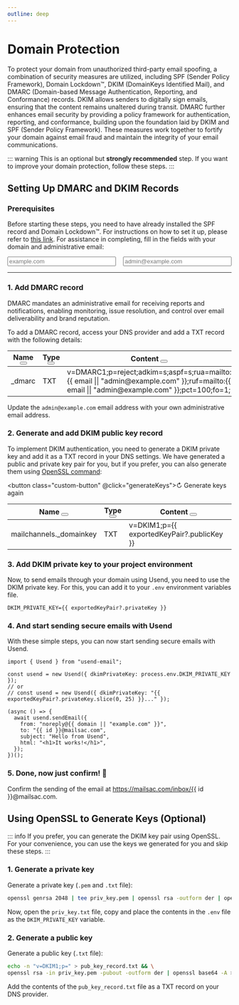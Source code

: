 ```yaml
---
outline: deep
---
```


<script setup>
import { nanoid } from "nanoid";
import { useStorage } from '@vueuse/core'
import { ref, onMounted } from "vue";
import { isValidDomain, isValidEmail } from "./utils/validate.js";
import { copy, showButton } from "./utils/clipboard.js";

const id = nanoid(8);
const domain = useStorage('domain', null);
const email = useStorage('email', null);
const exportedKeyPair = ref(null);

const generateKeys = async () => {
  const { generateRSAKeyPair, exportKey } = await import("./utils/rsa.js");
  const rsaKeyPair = await generateRSAKeyPair();
  exportedKeyPair.value = {
    publicKey: await exportKey(rsaKeyPair.publicKey, "public"),
    privateKey: await exportKey(rsaKeyPair.privateKey, "private"),
  };
};

onMounted(async () => await generateKeys());
</script>

# Domain Protection

To protect your domain from unauthorized third-party email spoofing, a combination of security measures are utilized, including SPF (Sender Policy Framework), Domain Lockdown™, DKIM (DomainKeys Identified Mail), and DMARC (Domain-based Message Authentication, Reporting, and Conformance) records. DKIM allows senders to digitally sign emails, ensuring that the content remains unaltered during transit. DMARC further enhances email security by providing a policy framework for authentication, reporting, and conformance, building upon the foundation laid by DKIM and SPF (Sender Policy Framework). These measures work together to fortify your domain against email fraud and maintain the integrity of your email communications.

::: warning
This is an optional but **strongly recommended** step. If you want to improve your domain protection, follow these steps.
:::


## Setting Up DMARC and DKIM Records

### Prerequisites

Before starting these steps, you need to have already installed the SPF record and Domain Lockdown™. For instructions on how to set it up, please refer to [this link](/quick-start.html#_2-add-spf-record). For assistance in completing, fill in the fields with your domain and administrative email:

<div style="display: grid; grid-template-columns: 1fr 1fr; grid-gap: 16px;">
  <input :class="['custom-input', !isValidDomain(domain) && 'wrong']" v-model="domain" type="text" placeholder="example.com" />
  <input :class="['custom-input', !isValidEmail(email) && 'wrong']" v-model="email" type="email" placeholder="admin@example.com" />
</div>

----

### 1. Add DMARC record

DMARC mandates an administrative email for receiving reports and notifications, enabling monitoring, issue resolution, and control over email deliverability and brand reputation.

To add a DMARC record, access your DNS provider and add a TXT record with the following details:

<table>
  <thead>
    <tr>
      <th @mouseover="showButton(0)" @mouseout="showButton(-1)">
        <div class="flex">
          Name
          <button @click="copy(`_dmarc`)" class="custom-clipboard"></button>
        </div>
      </th>
      <th @mouseover="showButton(1)" @mouseout="showButton(-1)">
        <div class="flex">
          Type
          <button @click="copy(`TXT`)" class="custom-clipboard"></button>
        </div>
      </th>
      <th @mouseover="showButton(2)" @mouseout="showButton(-1)">
        <div class="flex">
          Content
          <button @click="copy(`v=DMARC1;p=reject;adkim=s;aspf=s;rua=mailto:${ email || 'admin@example.com' };ruf=mailto:${ email || 'admin@example.com' };pct=100;fo=1;`)" class="custom-clipboard"></button>
        </div>
      </th>
    </tr>
  </thead>
  <tbody>
    <tr>
      <td @mouseover="showButton(0)" @mouseout="showButton(-1)">
        _dmarc
      </td>
      <td @mouseover="showButton(1)" @mouseout="showButton(-1)">
        TXT
      </td>
      <td @mouseover="showButton(2)" @mouseout="showButton(-1)">
        v=DMARC1;p=reject;adkim=s;aspf=s;rua=mailto:{{ email || "admin@example.com" }};ruf=mailto:{{ email || "admin@example.com" }};pct=100;fo=1;
      </td>
    </tr>
  </tbody>
</table>

Update the `admin@example.com` email address with your own administrative email address.

### 2. Generate and add DKIM public key record

To implement DKIM authentication, you need to generate a DKIM private key and add it as a TXT record in your DNS settings. We have generated a public and private key pair for you, but if you prefer, you can also generate them using [OpenSSL command](/domain-protection.html#using-openssl-to-generate-keys-optional):

<button class="custom-button" @click="generateKeys">&#x21bb; Generate keys again</button>

<table>
  <thead>
    <tr>
      <th @mouseover="showButton(0)" @mouseout="showButton(-1)">
        <div class="flex">
          Name
          <button @click="copy(`mailchannels._domainkey`)" class="custom-clipboard"></button>
        </div>
      </th>
      <th @mouseover="showButton(1)" @mouseout="showButton(-1)">
        <div class="flex">
          Type
          <button @click="copy(`TXT`)" class="custom-clipboard"></button>
        </div>
      </th>
      <th @mouseover="showButton(2)" @mouseout="showButton(-1)">
        <div class="flex">
          Content
          <button @click="copy(`v=DKIM1;p=${ exportedKeyPair?.publicKey }`)" class="custom-clipboard"></button>
        </div>
      </th>
    </tr>
  </thead>
  <tbody>
    <tr>
      <td @mouseover="showButton(0)" @mouseout="showButton(-1)">
        mailchannels._domainkey
      </td>
      <td @mouseover="showButton(1)" @mouseout="showButton(-1)">
        TXT
      </td>
      <td @mouseover="showButton(2)" @mouseout="showButton(-1)">
        v=DKIM1;p={{ exportedKeyPair?.publicKey }}
      </td>
    </tr>
  </tbody>
</table>

### 3. Add DKIM private key to your project environment

Now, to send emails through your domain using Usend, you need to use the DKIM private key. For this, you can add it to your `.env` environment variables file.

```.env-vue
DKIM_PRIVATE_KEY={{ exportedKeyPair?.privateKey }}
```

### 4. And start sending secure emails with Usend

With these simple steps, you can now start sending secure emails with Usend. 

```ts-vue{3}
import { Usend } from "usend-email";

const usend = new Usend({ dkimPrivateKey: process.env.DKIM_PRIVATE_KEY });
// or
// const usend = new Usend({ dkimPrivateKey: "{{ exportedKeyPair?.privateKey.slice(0, 25) }}..." });

(async () => {
  await usend.sendEmail({
    from: "noreply@{{ domain || "example.com" }}",
    to: "{{ id }}@mailsac.com",
    subject: "Hello from Usend",
    html: "<h1>It works!</h1>",
  });
})();
```

### 5. Done, now just confirm! :tada:

Confirm the sending of the email at <a :href="'https://mailsac.com/inbox/' + id + '@mailsac.com'" target="_blank">https://mailsac.com/inbox/{{ id }}@mailsac.com</a>.

## Using OpenSSL to Generate Keys (Optional)

::: info
If you prefer, you can generate the DKIM key pair using OpenSSL. For your convenience, you can use the keys we generated for you and skip these steps.
:::

### 1. Generate a private key

Generate a private key (`.pem` and `.txt` file):

```bash
openssl genrsa 2048 | tee priv_key.pem | openssl rsa -outform der | openssl base64 -A > priv_key.txt
```

Now, open the `priv_key.txt` file, copy and place the contents in the `.env` file as the `DKIM_PRIVATE_KEY` variable.

### 2. Generate a public key

Generate a public key (`.txt` file):

```bash
echo -n "v=DKIM1;p=" > pub_key_record.txt && \
openssl rsa -in priv_key.pem -pubout -outform der | openssl base64 -A >> pub_key_record.txt
```

Add the contents of the `pub_key_record.txt` file as a TXT record on your DNS provider.
